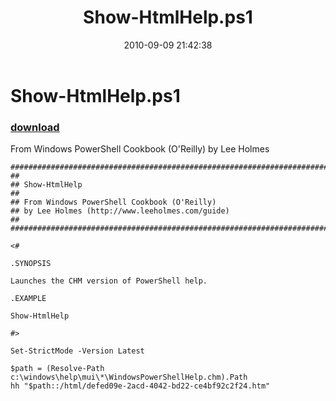 ﻿---
pid:            2224
poster:         Lee Holmes
title:          Show-HtmlHelp.ps1
date:           2010-09-09 21:42:38
format:         posh
parent:         0
parent:         0

---

# Show-HtmlHelp.ps1

### [download](2224.ps1)

From Windows PowerShell Cookbook (O'Reilly) by Lee Holmes

```posh
##############################################################################
##
## Show-HtmlHelp
##
## From Windows PowerShell Cookbook (O'Reilly)
## by Lee Holmes (http://www.leeholmes.com/guide)
##
##############################################################################

<#

.SYNOPSIS

Launches the CHM version of PowerShell help.

.EXAMPLE

Show-HtmlHelp

#>

Set-StrictMode -Version Latest

$path = (Resolve-Path c:\windows\help\mui\*\WindowsPowerShellHelp.chm).Path
hh "$path::/html/defed09e-2acd-4042-bd22-ce4bf92c2f24.htm"
```
